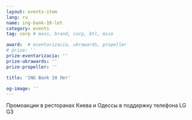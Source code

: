 ```yaml
---
layout: events-item
lang: ru
name: ing-bank-10-let
category: events
tag: corp # mass, brand, corp, btl, mice

award:  # eventarizacia, ukrawards, propeller
# prize: ''
prize-eventarizacia: ''
prize-ukrawards: ''
prize-propeller: ''

title: 'ING Bank 10 Лет'

og-image: ''
---
```


Промоакции в ресторанах Киева и Одессы в поддержку телефона LG G3
